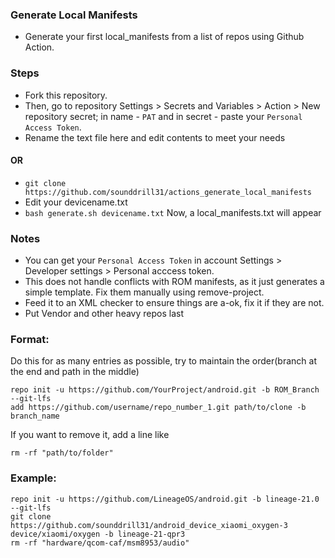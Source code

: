 ### Generate Local Manifests
* Generate your first local_manifests from a list of repos using Github Action.

### Steps
* Fork this repository.
* Then, go to repository Settings > Secrets and Variables > Action > New repository secret; in name - `PAT` and in secret - paste your `Personal Access Token`.
* Rename the text file here and edit contents to meet your needs

#### OR

* `git clone https://github.com/sounddrill31/actions_generate_local_manifests`
* Edit your devicename.txt
* `bash generate.sh devicename.txt`
Now, a local_manifests.txt will appear
### Notes
* You can get your `Personal Access Token` in account Settings > Developer settings > Personal acccess token.
* This does not handle conflicts with ROM manifests, as it just generates a simple template. Fix them manually using remove-project.
* Feed it to an XML checker to ensure things are a-ok, fix it if they are not.
* Put Vendor and other heavy repos last

### Format:
Do this for as many entries as possible, try to maintain the order(branch at the end and path in the middle)
```
repo init -u https://github.com/YourProject/android.git -b ROM_Branch --git-lfs
add https://github.com/username/repo_number_1.git path/to/clone -b branch_name
```

If you want to remove it, add a line like
```
rm -rf "path/to/folder"
```

 ### Example:
```
repo init -u https://github.com/LineageOS/android.git -b lineage-21.0 --git-lfs
git clone https://github.com/sounddrill31/android_device_xiaomi_oxygen-3 device/xiaomi/oxygen -b lineage-21-qpr3
rm -rf "hardware/qcom-caf/msm8953/audio"
```